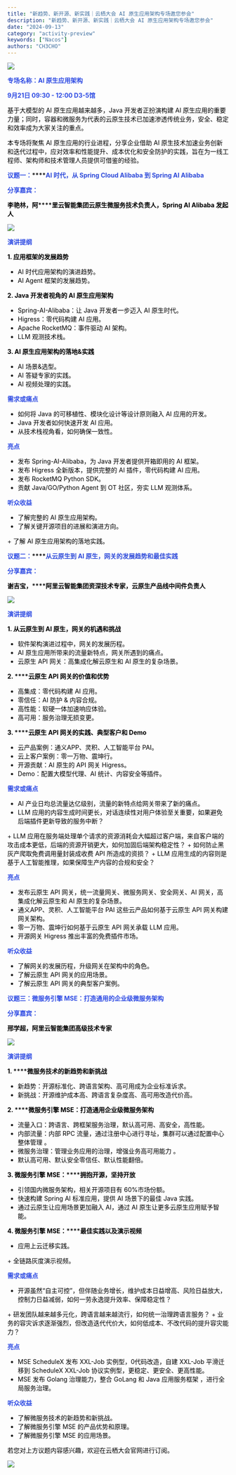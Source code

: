 ```yaml
---
title: "新趋势、新开源、新实践｜云栖大会 AI 原生应用架构专场邀您参会"
description: "新趋势、新开源、新实践｜云栖大会 AI 原生应用架构专场邀您参会"
date: "2024-09-13"
category: "activity-preview"
keywords: ["Nacos"]
authors: "CH3CHO"
---
```


![](https://intranetproxy.alipay.com/skylark/lark/0/2024/webp/299576/1726216341018-ea8af8da-3b26-41ed-925c-82d1507e1402.webp)

**<font style="color:rgb(46, 75, 227);">专场名称：AI 原生应用架构</font>**

**<font style="color:rgb(46, 75, 227);">9月21日 09:30 - 12:00 D3-5馆 </font>**

<font style="color:rgb(0, 0, 0);">基于大模型的 AI 原生应用越来越多，Java 开发者正扮演构建 AI 原生应用的重要力量；同时，容器和微服务为代表的云原生技术已加速渗透传统业务，安全、稳定和效率成为大家关注的重点。</font>

<font style="color:rgb(0, 0, 0);">本专场将聚焦 AI 原生应用的行业进程，分享企业借助 AI 原生技术加速业务创新和迭代过程中，应对效率和性能提升、成本优化和安全防护的实践，旨在为一线工程师、架构师和技术管理人员提供可借鉴的经验。</font>

<font style="color:rgb(0, 0, 0);"></font>

**<font style="color:rgb(46, 75, 227);">议题一：</font>****<font style="color:#2F4BDA;">AI 时代，从 Spring Cloud Alibaba 到 Spring AI Alibaba</font>**

**<font style="color:rgb(46, 75, 227);">分享嘉宾：</font>**

**<font style="color:rgb(0, 0, 0);">李艳林，阿</font>****<font style="color:rgb(0, 0, 0);">里云智能集团云原生微服务技术负责人，Spring AI Alibaba 发起人</font>**

![](https://intranetproxy.alipay.com/skylark/lark/0/2024/webp/299576/1726216341052-d1c1ad6c-30a5-4ed8-9b87-164dbcfa355f.webp)

**<font style="color:rgb(46, 75, 227);">演讲提纲</font>**

**<font style="color:rgb(0, 0, 0);">1. 应用框架的发展趋势</font>**

+ <font style="color:rgb(0, 0, 0);">AI 时代应用架构的演进趋势。</font>
+ <font style="color:rgb(0, 0, 0);">AI Agent 框架的发展趋势。</font><font style="color:rgba(0, 0, 0, 0.9);"></font>

**<font style="color:rgb(0, 0, 0);">2. Java 开发者视角的 AI 原生应用架构</font>**

+ <font style="color:rgb(0, 0, 0);">Spring-AI-Alibaba：让 Java 开发者一步迈入 AI 原生时代。</font>
+ <font style="color:rgb(0, 0, 0);">Higress：零代码构建 AI 应用。</font>
+ <font style="color:rgb(0, 0, 0);">Apache RocketMQ：事件驱动 AI 架构。</font>
+ <font style="color:rgb(0, 0, 0);">LLM 观测技术栈。</font>

**<font style="color:rgb(0, 0, 0);">3. AI 原生应用架构的落地&实践</font>**

+ <font style="color:rgb(0, 0, 0);">AI 场景&选型。</font>
+ <font style="color:rgb(0, 0, 0);">AI 答疑专家的实践。</font>
+ <font style="color:rgb(0, 0, 0);">AI 视频处理的实践。</font>

**<font style="color:rgb(46, 75, 227);">需求或痛点</font>**

+ <font style="color:rgb(0, 0, 0);">如何将 Java 的可移植性、模块化设计等设计原则融入 AI 应用的开发。</font>
+ <font style="color:rgb(0, 0, 0);">Java 开发者如何快速开发 AI 应用。</font>
+ <font style="color:rgb(0, 0, 0);">从技术栈视角看，如何确保一致性。</font>

**<font style="color:rgb(46, 75, 227);">亮点</font>**

+ <font style="color:rgb(0, 0, 0);">发布 Spring-AI-Alibaba，为 Java 开发者提供开箱即用的 AI 框架。</font>
+ <font style="color:rgb(0, 0, 0);">发布 Higress 全新版本，提供完整的 AI 插件，零代码构建 AI 应用。</font>
+ <font style="color:rgb(0, 0, 0);">发布 RocketMQ Python SDK。</font>
+ <font style="color:rgb(0, 0, 0);">贡献 Java/GO/Python Agent 到 OT 社区，夯实 LLM 观测体系。</font>

**<font style="color:rgb(46, 75, 227);">听众收益</font>**

+ <font style="color:rgb(0, 0, 0);">了解完整的 AI 原生应用架构。</font>
+ <font style="color:rgb(0, 0, 0);">了解关键开源项目的进展和演进方向。  
</font>
+ <font style="color:rgb(0, 0, 0);">了解 AI 原生应用架构的落地实践。</font><font style="color:rgb(62, 58, 57);">  
</font>

**<font style="color:rgb(46, 75, 227);">议题二：</font>****<font style="color:#2F4BDA;">从云原生到 AI 原生，网关的发展趋势和最佳实践</font>**

**<font style="color:rgb(46, 75, 227);">分享嘉宾：</font>**

**<font style="color:rgb(0, 0, 0);">谢吉宝，</font>****<font style="color:rgb(0, 0, 0);">阿里云智能集团资深技术专家，云原生产品线中间件负责人</font>**

![](https://intranetproxy.alipay.com/skylark/lark/0/2024/webp/299576/1726216341081-9a8551b8-9b3a-4d95-8d5a-db5e32fc2a75.webp)

**<font style="color:rgb(46, 75, 227);">演讲提纲</font>**

**<font style="color:rgb(0, 0, 0);">1.</font>****<font style="color:rgb(0, 0, 0);"> </font>****<font style="color:rgb(0, 0, 0);">从云原生到 AI 原生，网关的机遇和挑战</font>**

+ <font style="color:rgb(0, 0, 0);">软件架构演进过程中，网关的发展历程。</font>
+ <font style="color:rgb(0, 0, 0);">AI 原生应用所带来的流量新特点，网关所遇到的痛点。</font>
+ <font style="color:rgb(0, 0, 0);">云原生 API 网关：高集成化解云原生和 AI 原生的复杂场景。</font>

**<font style="color:rgb(0, 0, 0);">2. </font>****<font style="color:rgb(0, 0, 0);">云原生 API 网关的价值和优势</font>**

+ <font style="color:rgb(0, 0, 0);">高集成：</font><font style="color:rgb(0, 0, 0);">零代码构建 AI 应用。</font>
+ <font style="color:rgb(0, 0, 0);">零信任：AI 防护 & 内容合规。</font>
+ <font style="color:rgb(0, 0, 0);">高性能：软硬一体加速响应体验。</font>
+ <font style="color:rgb(0, 0, 0);">高可用：服务治理无损变更。</font>

**<font style="color:rgb(0, 0, 0);">3. </font>****<font style="color:rgb(0, 0, 0);">云原生 API 网关的实践、典型客户和 Demo</font>**

+ <font style="color:rgb(0, 0, 0);">云产品案例：通义APP、灵积、人工智能平台 PAI。</font>
+ <font style="color:rgb(0, 0, 0);">云上客户案例：零一万物、震坤行。</font>
+ <font style="color:rgb(0, 0, 0);">开源贡献：AI 原生的 API 网关 Higress。</font>
+ <font style="color:rgb(0, 0, 0);">Demo：配置大模型代理、AI 统计、内容安全等插件。</font>

**<font style="color:rgb(46, 75, 227);">需求或痛点</font>**

+ <font style="color:rgb(0, 0, 0);">AI 产业日均总流量达亿级别，流量的新特点给网关带来了新的痛点。</font>
+ <font style="color:rgb(0, 0, 0);">LLM 应用的内容生成时间更长，对话连续性对用户体验至关重要，如果避免后端插件更新导致的服务中断？  
</font>
+ <font style="color:rgb(0, 0, 0);">LLM 应用在服务端处理单个请求的资源消耗会大幅超过客户端，来自客户端的攻击成本更低，后端的资源开销更大，如何加固后端架构稳定性？</font>
+ <font style="color:rgb(0, 0, 0);">如何防止黑灰产爬取免费调用量封装成收费 API 所造成的资损？</font>
+ <font style="color:rgb(0, 0, 0);">LLM 应用生成的内容则是基于人工智能推理，如果保障生产内容的合规和安全？</font>

**<font style="color:rgb(46, 75, 227);">亮点</font>**

+ <font style="color:rgb(0, 0, 0);">发布</font><font style="color:rgb(0, 0, 0);">云原生 </font><font style="color:rgb(0, 0, 0);">API 网关</font><font style="color:rgb(0, 0, 0);">，统一流量网关、微服务网关、安全网关、AI 网关，</font><font style="color:rgb(0, 0, 0);">高集成化解云原生和 AI 原生的复杂场景。</font>
+ <font style="color:rgb(0, 0, 0);">通义</font><font style="color:rgb(0, 0, 0);">APP、灵积、</font><font style="color:rgb(0, 0, 0);">人工智能平台 </font><font style="color:rgb(0, 0, 0);">PA</font><font style="color:rgb(0, 0, 0);">I 这些云产品如何基于</font><font style="color:rgb(0, 0, 0);">云原生 </font><font style="color:rgb(0, 0, 0);">API 网关</font><font style="color:rgb(0, 0, 0);">构建网关架构。</font>
+ <font style="color:rgb(0, 0, 0);">零一万物、</font><font style="color:rgb(0, 0, 0);">震坤行</font><font style="color:rgb(0, 0, 0);">如何</font><font style="color:rgb(0, 0, 0);">基于</font><font style="color:rgb(0, 0, 0);">云原生 </font><font style="color:rgb(0, 0, 0);">API 网关</font><font style="color:rgb(0, 0, 0);">承载 </font><font style="color:rgb(0, 0, 0);">LLM 应用。</font>
+ <font style="color:rgb(0, 0, 0);">开源网关 Higress 推出丰富的免费插件市场。</font>

**<font style="color:rgb(46, 75, 227);">听众收益</font>**

+ <font style="color:rgb(0, 0, 0);">了解</font><font style="color:rgb(0, 0, 0);">网关</font><font style="color:rgb(0, 0, 0);">的发展历程</font><font style="color:rgb(0, 0, 0);">，升级</font><font style="color:rgb(0, 0, 0);">网关在架构中的角色。</font>
+ <font style="color:rgb(0, 0, 0);">了解</font><font style="color:rgb(0, 0, 0);">云原生 </font><font style="color:rgb(0, 0, 0);">API 网关的应用场景。</font>
+ <font style="color:rgb(0, 0, 0);">了解云原生 API 网关的典型客户案例。</font>

<font style="color:rgb(0, 0, 0);"></font>

**<font style="color:rgb(46, 75, 227);">议题三：微服务引擎 MSE：打造通用的企业级微服务架构</font>**

**<font style="color:rgb(46, 75, 227);">分享嘉宾：</font>**

**<font style="color:rgb(0, 0, 0);">邢学超，阿里云智能集团高级技术专家</font>**

![](https://intranetproxy.alipay.com/skylark/lark/0/2024/webp/299576/1726216341098-542cbf6f-e69d-4da3-a390-f3399a69600b.webp)

**<font style="color:rgb(46, 75, 227);">演讲提纲</font>**

**<font style="color:rgb(0, 0, 0);">1. </font>****<font style="color:rgb(0, 0, 0);">微服务技术的新趋势和新挑战</font>**

+ <font style="color:rgb(0, 0, 0);">新趋势：开源标准化、跨语言架构、高可用成为企业标准诉求。</font>
+ <font style="color:rgb(0, 0, 0);">新挑战：开源维护成本高、跨语言复杂度高、高可用改造代价高。</font>

**<font style="color:rgb(0, 0, 0);">2. </font>****<font style="color:rgb(0, 0, 0);">微服务引擎 MSE：打造通用企业级微服务架构</font>**

+ <font style="color:rgb(0, 0, 0);">流量入口：跨语言、跨框架服务治理，默认高可用、高安全，高性能。</font>
+ <font style="color:rgb(0, 0, 0);">内部流量：内部 RPC 流量，通过注册中心进行寻址，集群可以通过配置中心整体管理 。</font>
+ <font style="color:rgb(0, 0, 0);">微服务治理：管理业务应用的治理，增强业务高可用能力 。</font>
+ <font style="color:rgb(0, 0, 0);">默认高可用、默认安全零信任、默认性能翻倍。</font>

**<font style="color:rgb(0, 0, 0);">3.</font>****<font style="color:rgb(0, 0, 0);"> </font>****<font style="color:rgb(0, 0, 0);">微服务引擎 MSE：</font>****<font style="color:rgb(0, 0, 0);">拥抱开源，坚持开放</font>**

+ <font style="color:rgb(0, 0, 0);">引领国内微服务架构，相关开源项目有 60%市场份额。</font>
+ <font style="color:rgb(0, 0, 0);">快速构建 Spring AI 标准应用，提供 AI 场景下的最佳 Java 实践。</font>
+ <font style="color:rgb(0, 0, 0);">通过云原生让应用场景</font><font style="color:rgb(0, 0, 0);">更加融入</font><font style="color:rgb(0, 0, 0);"> </font><font style="color:rgb(0, 0, 0);">AI，通过 AI 原生让更多云原生应用赋予智能。</font>

**<font style="color:rgb(0, 0, 0);">4.</font>****<font style="color:rgb(0, 0, 0);"> </font>****<font style="color:rgb(0, 0, 0);">微服务引擎 MSE：</font>****<font style="color:rgb(0, 0, 0);">最佳实践以及演示视频</font>**

+ <font style="color:rgb(0, 0, 0);">应用上云迁移实践</font><font style="color:rgb(0, 0, 0);">。</font><font style="color:rgba(0, 0, 0, 0.9);">  
</font>
+ <font style="color:rgb(0, 0, 0);">全链路灰度演示视频。</font>

**<font style="color:rgb(46, 75, 227);">需求或痛点</font>**

+ <font style="color:rgb(0, 0, 0);">开源虽然“自主可控”，但</font><font style="color:rgb(0, 0, 0);">伴随业务增长，</font><font style="color:rgb(0, 0, 0);">维护成本日益增高、风险日益放大，控制力日益减弱，如何一劳永逸提升效率、保障稳定性？</font><font style="color:rgba(0, 0, 0, 0.9);">  
</font>
+ <font style="color:rgb(0, 0, 0);">研发团队越来越多元化，跨语言越来越流行，如何统一治理跨语言服务？</font>
+ <font style="color:rgb(0, 0, 0);">业务的容灾诉求逐渐强烈，但改造迭代代价大，如何低成本、不改代码的提升容灾能力？</font><font style="color:rgba(0, 0, 0, 0.9);">  
</font>

**<font style="color:rgb(46, 75, 227);">亮点</font>**

+ <font style="color:rgb(0, 0, 0);">MSE ScheduleX 发布 XXL-Job 实例型，0代码改造，自建 XXL-Job 平滑迁移到 ScheduleX XXL-Job 协议实例型，更稳定、更安全、更高性能。</font>
+ <font style="color:rgb(0, 0, 0);">MSE 发布 Golang 治理能力，整合 GoLang 和 Java 应用服务框架 ，进行全局服务治理。</font><font style="color:rgba(0, 0, 0, 0.9);">  
</font>

**<font style="color:rgb(46, 75, 227);">听众收益</font>**

+ <font style="color:rgb(0, 0, 0);">了解</font><font style="color:rgb(0, 0, 0);">微服务技术的新趋势和新挑战。</font>
+ <font style="color:rgb(0, 0, 0);">了解微服务引擎 MSE 的产品优势和原理。</font>
+ <font style="color:rgb(0, 0, 0);">了解微服务引擎 MSE 的应用场景。</font>

<font style="color:rgba(0, 0, 0, 0.9);">  
</font>

<font style="color:rgb(0, 0, 0);">若您对上方议题内容感兴趣，欢迎在云栖大会官网进行订阅。</font>

![](https://intranetproxy.alipay.com/skylark/lark/0/2024/webp/299576/1726216341088-bfa62573-c92f-4599-9290-a7d412f698ea.webp)


